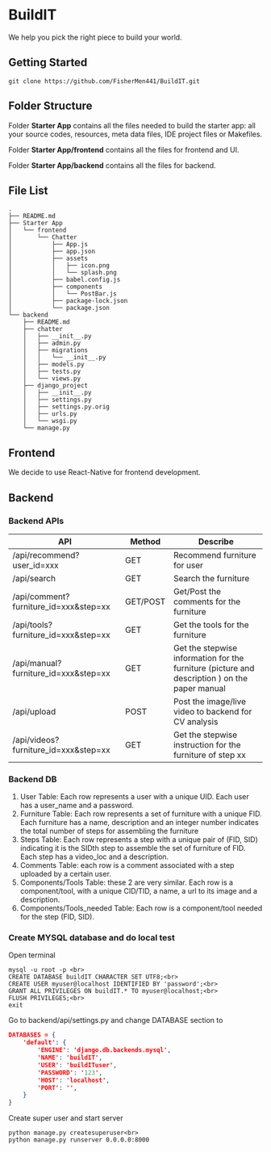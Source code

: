# BuildIT
We help you pick the right piece to build your world.

## Getting Started

```
git clone https://github.com/FisherMen441/BuildIT.git
```

## Folder Structure

Folder **Starter App** contains all the files needed to build the starter app: all your source codes, resources, meta data files, IDE project files or Makefiles. 

Folder **Starter App/frontend** contains all the files for frontend and UI.

Folder **Starter App/backend** contains all the files for backend.


## File List

    .
    ├── README.md
    ├── Starter App
    │   └── frontend
    │       └── Chatter
    │           ├── App.js
    │           ├── app.json
    │           ├── assets
    │           │   ├── icon.png
    │           │   └── splash.png
    │           ├── babel.config.js
    │           ├── components
    │           │   └── PostBar.js
    │           ├── package-lock.json
    │           └── package.json
    └── backend
        ├── README.md
        ├── chatter
        │   ├── __init__.py
        │   ├── admin.py
        │   ├── migrations
        │   │   └── __init__.py
        │   ├── models.py
        │   ├── tests.py
        │   └── views.py
        ├── django_project
        │   ├── __init__.py
        │   ├── settings.py
        │   ├── settings.py.orig
        │   ├── urls.py
        │   └── wsgi.py
        └── manage.py

## Frontend

We decide to use React-Native for frontend development.

## Backend

### Backend APIs

| API                                   | Method   | Describe                                                     |
| ------------------------------------- | -------- | ------------------------------------------------------------ |
| /api/recommend?user_id=xxx            | GET      | Recommend furniture for user                                 |
| /api/search                           | GET      | Search the furniture                                         |
| /api/comment?furniture_id=xxx&step=xx | GET/POST | Get/Post the comments for the furniture                      |
| /api/tools?furniture_id=xxx&step=xx   | GET      | Get the tools for the furniture                              |
| /api/manual?furniture_id=xxx&step=xx  | GET      | Get the stepwise information for the furniture (picture and description ) on the paper manual |
| /api/upload                           | POST     | Post the image/live video to backend for CV analysis         |
| /api/videos?furniture_id=xxx&step=xx  | GET      | Get the stepwise instruction for the furniture of step xx    |

### Backend DB
1. User Table: Each row represents a user with a unique UID. Each user has a user_name and a password.
2. Furniture Table: Each row represents a set of furniture with a unique FID. Each furniture has a name, description and an integer number indicates the total number of steps for assembling the furniture
3. Steps Table: Each row represents a step with a unique pair of (FID, SID) indicating it is the SIDth step to assemble the set of furniture of FID. Each step has a video_loc and a description.
4. Comments Table: each row is a comment associated with a step uploaded by a certain user.
5. Components/Tools Table: these 2 are very similar. Each row is a component/tool, with a unique CID/TID, a name, a url to its image and a description.
6. Components/Tools_needed Table: Each row is a component/tool needed for the step (FID, SID).

### Create MYSQL database and do local test
Open terminal <br>
```
mysql -u root -p <br>
CREATE DATABASE buildIT CHARACTER SET UTF8;<br>
CREATE USER myuser@localhost IDENTIFIED BY 'password';<br>
GRANT ALL PRIVILEGES ON buildIT.* TO myuser@localhost;<br>
FLUSH PRIVILEGES;<br>
exit
```
Go to backend/api/settings.py and change DATABASE section to <br>
```json
DATABASES = {
    'default': {
        'ENGINE': 'django.db.backends.mysql',
        'NAME': 'buildIT',
        'USER': 'buildITuser',
        'PASSWORD': '123',
        'HOST': 'localhost',
        'PORT': '',
    }
}
```
Create super user and start server
```
python manage.py createsuperuser<br>
python manage.py runserver 0.0.0.0:8000
```
